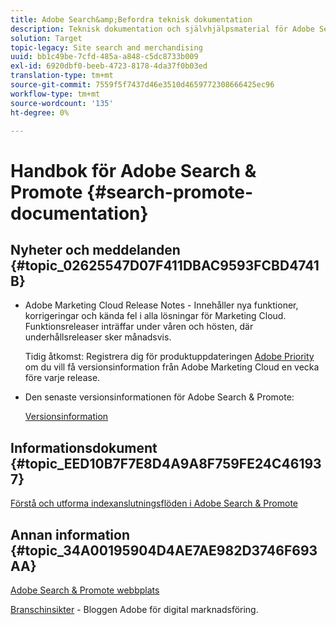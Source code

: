 ```yaml
---
title: Adobe Search&amp;Befordra teknisk dokumentation
description: Teknisk dokumentation och självhjälpsmaterial för Adobe Search&amp;Promote
solution: Target
topic-legacy: Site search and merchandising
uuid: bb1c49be-7cfd-485a-a848-c5dc8733b009
exl-id: 6920dbf0-beeb-4723-8178-4da37f0b03ed
translation-type: tm+mt
source-git-commit: 7559f5f7437d46e3510d4659772308666425ec96
workflow-type: tm+mt
source-wordcount: '135'
ht-degree: 0%

---
```


# Handbok för Adobe Search &amp; Promote {#search-promote-documentation}

## Nyheter och meddelanden {#topic_02625547D07F411DBAC9593FCBD4741B}

<!-- * **Attention:** [Adobe Search&amp;Promote End-of-Service Announcement](/help/sp-eol.md). -->

* Adobe Marketing Cloud Release Notes - Innehåller nya funktioner, korrigeringar och kända fel i alla lösningar för Marketing Cloud. Funktionsreleaser inträffar under våren och hösten, där underhållsreleaser sker månadsvis.

   Tidig åtkomst: Registrera dig för produktuppdateringen [Adobe Priority](https://campaign.adobe.com/webApp/adbePriorityProductSubscribe) om du vill få versionsinformation från Adobe Marketing Cloud en vecka före varje release.

* Den senaste versionsinformationen för Adobe Search &amp; Promote:

   [Versionsinformation](/help/c-searchpromote-release-notes/c-rn-02-13-18-version-1811.md)

## Informationsdokument {#topic_EED10B7F7E8D4A9A8F759FE24C461937}

[Förstå och utforma indexanslutningsflöden i Adobe Search &amp; Promote](https://marketing.adobe.com/resources/help/en_US/snp/index_connector_feeds.pdf)

## Annan information {#topic_34A00195904D4AE7AE982D3746F693AA}

[Adobe Search &amp; Promote webbplats](https://www.adobe.com/solutions/testing-targeting/search-driven-merchandising.html)

[Branschinsikter](https://blogs.adobe.com/digitalmarketing/)  - Bloggen Adobe för digital marknadsföring.
